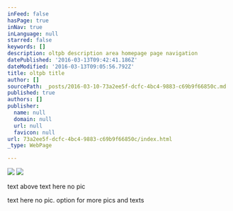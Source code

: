 ```yaml
---
inFeed: false
hasPage: true
inNav: true
inLanguage: null
starred: false
keywords: []
description: oltpb description area homepage page navigation
datePublished: '2016-03-13T09:42:41.186Z'
dateModified: '2016-03-13T09:05:56.792Z'
title: oltpb title
author: []
sourcePath: _posts/2016-03-10-73a2ee5f-dcfc-4bc4-9883-c69b9f66850c.md
published: true
authors: []
publisher:
  name: null
  domain: null
  url: null
  favicon: null
url: 73a2ee5f-dcfc-4bc4-9883-c69b9f66850c/index.html
_type: WebPage

---
```

![](https://the-grid-user-content.s3-us-west-2.amazonaws.com/23e5b879-9698-4b59-ad51-085a037e9a95.jpg)
![](https://the-grid-user-content.s3-us-west-2.amazonaws.com/619ad5dd-fb2d-4dff-9554-03d4aa00d698.jpg)

text above text here no pic

text here no pic. option for more pics and texts